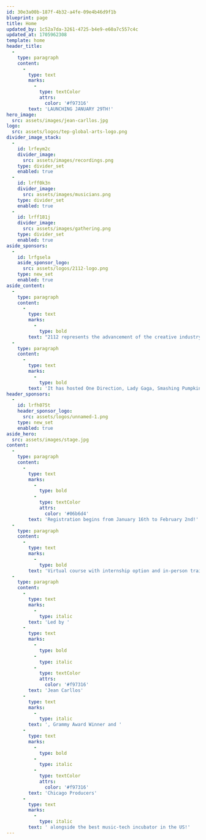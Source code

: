 ```yaml
---
id: 30e3a00b-187f-4b32-a4fe-09e4b46d9f1b
blueprint: page
title: Home
updated_by: 1c52a7da-3261-4725-b4e9-e60a7c557c4c
updated_at: 1705962308
template: home
header_title:
  -
    type: paragraph
    content:
      -
        type: text
        marks:
          -
            type: textColor
            attrs:
              color: '#f97316'
        text: 'LAUNCHING JANUARY 29TH!'
hero_image:
  src: assets/images/jean-carllos.jpg
logo:
  src: assets/logos/tep-global-arts-logo.png
divider_image_stack:
  -
    id: lrfeym2c
    divider_image:
      src: assets/images/recordings.png
    type: divider_set
    enabled: true
  -
    id: lrff0k3n
    divider_image:
      src: assets/images/musicians.png
    type: divider_set
    enabled: true
  -
    id: lrff181j
    divider_image:
      src: assets/images/gathering.png
    type: divider_set
    enabled: true
aside_sponsors:
  -
    id: lrfgsela
    aside_sponsor_logo:
      src: assets/logos/2112-logo.png
    type: new_set
    enabled: true
aside_content:
  -
    type: paragraph
    content:
      -
        type: text
        marks:
          -
            type: bold
        text: "2112 represents the advancement of the creative industry attracting local shows like Chicago Med, Chicago Fire, Chicago PD and big names like Disney and Showtime.\_"
  -
    type: paragraph
    content:
      -
        type: text
        marks:
          -
            type: bold
        text: 'It has hosted One Direction, Lady Gaga, Smashing Pumpkins, Chance the Rapper, Disturb, Dos, among others!'
header_sponsors:
  -
    id: lrfh075t
    header_sponsor_logo:
      src: assets/logos/unnamed-1.png
    type: new_set
    enabled: true
aside_hero:
  src: assets/images/stage.jpg
content:
  -
    type: paragraph
    content:
      -
        type: text
        marks:
          -
            type: bold
          -
            type: textColor
            attrs:
              color: '#06b6d4'
        text: 'Registration begins from January 16th to February 2nd!'
  -
    type: paragraph
    content:
      -
        type: text
        marks:
          -
            type: bold
        text: 'Virtual course with internship option and in-person training for 8 weeks in Chicago with certificate in music, technology and show business starting May 6th!'
  -
    type: paragraph
    content:
      -
        type: text
        marks:
          -
            type: italic
        text: 'Led by '
      -
        type: text
        marks:
          -
            type: bold
          -
            type: italic
          -
            type: textColor
            attrs:
              color: '#f97316'
        text: 'Jean Carllos'
      -
        type: text
        marks:
          -
            type: italic
        text: ', Grammy Award Winner and '
      -
        type: text
        marks:
          -
            type: bold
          -
            type: italic
          -
            type: textColor
            attrs:
              color: '#f97316'
        text: 'Chicago Producers'
      -
        type: text
        marks:
          -
            type: italic
        text: ' alongside the best music-tech incubator in the US!'
---
```

